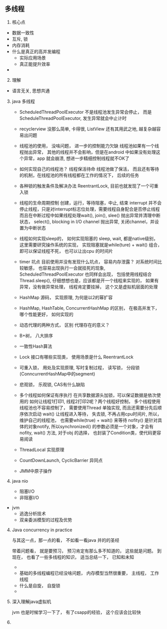 ## 多线程
1. 核心点
- 数据一致性
- 互斥, 锁
- 内存消耗
- 什么是真正的高并发编程
    * 实际应用场景
    * 真正能提升效率
- 

2. 理解
- 语言无关, 思想共通

3. java 多线程
    - ScheduledThreadPoolExecutor
        不是线程池发生异常会停止， 而是ScheduleThreadPoolExecutor, 发生异常就会中止计时
    - recyclerview 没那么简单, 卡得很, ListView 还有其用武之地, 越复杂越容易出问题
    - 线程池的使用， 没啥问题， 进一步的控制能力欠缺
        线程池如果有一个线程抛出异常， 其他的线程并不会影响，但是在android 中如果没有处理这个异常，app 就会崩溃, 想进一步精细控制线程就不OK了
    - 如何实现自己的线程池？ 线程保活待命
        线程池做了保活， 而且还有等待的机制，在线程池的所有线程都在工作的情况下， 后续的任务
    - 各种锁的触发条件及解决办法
        ReentrantLock, 目前也就发现了一个可重入锁
    - 线程的生命周期控制
        创建，运行，等待阻塞，中止, 结束
        interrupt 并不会停止线程，只是对interrupt标志位处理，需要线程自身配合是否停止线程 而且在中断过程中如果线程处理wait(), join(), slee() 抛出异常并清理中断状态， select(), blocking in I/O channel 抛出异常, 关闭channel，并设置为中断状态
    - 线程如何实现sleep的， 如何实现阻塞的
        sleep, wait, 都是native级别， 这里需要研究操作系统的实现， 实现阻塞就是while(ture) + wait() 组合， 即可以保证线程不死， 也可以让出cpu 的时间片
    - timer 坑点
        目前使用并没有发现什么坑点， 容易内存泄露？
        对系统时间比较敏感， 也容易出现执行一会就挂死的现象, ScheduledThreadPoolExecutor 也同样会出现， 包括使用线程结合Thread.sleep(), 仔细想想也是，应该都是开一个线程来实现的， 如果有异常，没有做异常处理， 线程肯定要挂掉， 这个又是虚拟机层面的处理
    - HashMap 源码， 实现原理, 为何是以2的幂扩容
    - HashMap, HashTable, ConcurrentHashMap 的区别， 在极高并发下， 哪个性能更好， 如何实现的
    - 动态代理的两种方式， 区别
        代理存在的意义？ 
    - B+树， 八大排序

    - 一致性Hash算法

    - Lock 接口有哪些实现类， 使用场景是什么 
        ReentrantLock
    - 可重入锁， 用处及实现原理, 写时复制过程， 读写锁， 分段锁(ConncurrentHashMap中的segment)

    - 悲观锁， 乐观锁, CAS有什么缺陷

    - 多个线程如何保证有序执行
        在共享数据源头加锁，可以保证数据是依次使用的
        如何让线程1打印1, 线程2打印2呢？两个线程好控制， 多个线程使用线程池也不容易控制了， 需要使用Thread 单独实现, 而且还需要分先后顺序依次启动
        wait() 让线程进入等待， 失去锁, 不再占用cpu时间片, 所以， 维护自己的线程池， 也需要while(true) + wait() 来等待 
        nofity() 是针对具体的对象notify, 所以synchronized() 的参数必须是一个对象，才会有nofity, wait() 方法,  对于obj 的选择， 也封装了Condition类，使代码更容易阅读

    - ThreadLocal 实现原理

    - CountDownLaunch, CyclicBarrier 异同点

    - JMM中原子操作

3. java nio
    - 阻塞I/O
    - 非阻塞I/O

- jvm 
    - 逃逸分析技术
    - 双亲委派模型的过程及优势


4. Java concurrency in practice

    与其这一点，那一点的看， 不如看一看java 并的的圣经

    带着问题看， 就是要预习， 预习肯定有那么多不知道的， 这些就是问题。
    到现在， 也看了一些多线程的知识， 适当总结一下， 已知和未知

    - 
    - 基础的多线程编程已经没啥问题， 内存模型当然很重要， 主线程， 工作线程
    - 什么是自旋， 自旋锁
    - 

5. 深入理解java虚拟机

    jvm 也是时候学习一下了， 有了csapp的经验， 这个应该会比较快

6. 


